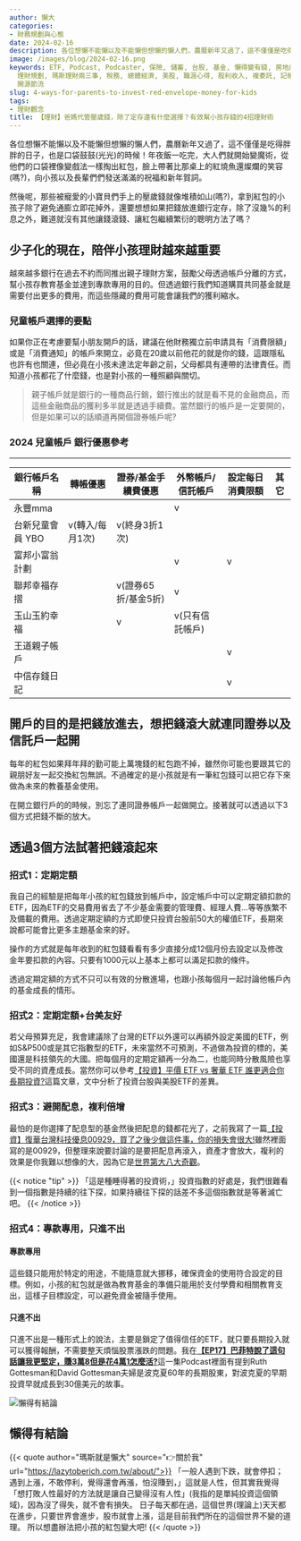 ```yaml
---
author: 懶大
categories:
- 財務規劃與心態
date: 2024-02-16
description: 各位想懶不能懶以及不能懶但想懶的懶人們，農曆新年又過了，這不僅僅是吃得胖胖的日子，也是口袋鼓鼓(光光)的時候！年夜飯一吃完，大人們就開始變魔術，從他們的口袋裡像變戲法一樣掏出紅包，臉上帶著比那桌上的紅燒魚還燦爛的笑容(嗎?)，向小孩以及長輩們們發送滿滿的祝福和新年賀詞。  然後呢，那些被寵愛的小寶貝們手上的壓歲錢就像堆積如山(嗎?)，拿到紅包的小孩子除了避免通膨立即花掉外，還要想想如果把錢放進銀行
image: /images/blog/2024-02-16.png
keywords: ETF, Podcast, Podcaster, 保險, 儲蓄, 台股, 基金, 懶得變有錢, 房地產, 投資, 投資理財, 支出, 收入, 理財,
  理財規劃, 瑪斯理財兩三事, 稅務, 總體經濟, 美股, 職涯心得, 股利收入, 複委託, 記帳, 閱讀心得, 財務規劃, 財商, 貸款, 資產配置, 退休規劃,
  開源節流
slug: 4-ways-for-parents-to-invest-red-envelope-money-for-kids
tags:
- 理財觀念
title: 【理財】爸媽代管壓歲錢，除了定存還有什麼選擇？有效幫小孩存錢的4招理財術
---
```

各位想懶不能懶以及不能懶但想懶的懶人們，農曆新年又過了，這不僅僅是吃得胖胖的日子，也是口袋鼓鼓(光光)的時候！年夜飯一吃完，大人們就開始變魔術，從他們的口袋裡像變戲法一樣掏出紅包，臉上帶著比那桌上的紅燒魚還燦爛的笑容(嗎?)，向小孩以及長輩們們發送滿滿的祝福和新年賀詞。

然後呢，那些被寵愛的小寶貝們手上的壓歲錢就像堆積如山(嗎?)，拿到紅包的小孩子除了避免通膨立即花掉外，還要想想如果把錢放進銀行定存，除了沒幾%的利息之外，難道就沒有其他讓錢滾錢、讓紅包繼續繁衍的聰明方法了嗎？

## 少子化的現在，陪伴小孩理財越來越重要

越來越多銀行在過去不約而同推出親子理財方案，鼓勵父母透過帳戶分離的方式，幫小孩存教育基金並達到專款專用的目的。但透過銀行我們知道購買共同基金就是需要付出更多的費用，而這些隱藏的費用可能會讓我們的獲利縮水。

### 兒童帳戶選擇的要點

如果你正在考慮要幫小朋友開戶的話，建議在他財務獨立前申請具有「消費限額」或是「消費通知」的帳戶來開立，必竟在20歲以前他花的就是你的錢，這跟隱私也許有也關連，但必竟在小孩未達法定年齡之前，父母都具有連帶的法律責任。而知道小孩都花了什麼錢，也是對小孩的一種照顧與關切。

> 親子帳戶就是銀行的一種商品行銷，銀行推出的就是看不見的金融商品，而這些金融商品的獲利多半就是透過手續費。當然銀行的帳戶是一定要開的，但是如果可以的話順道再開個證券帳戶呢?
> 

### 2024 兒童帳戶 銀行優惠參考

---

| 銀行帳戶名稱 | 轉帳優惠 | 證券/基金手續費優惠 | 外幣帳戶/信託帳戶 | 設定每日消費限額 | 其它 |
| --- | --- | --- | --- | --- | --- |
| 永豐mma |  |  | v |  |  |
| 台新兒童會員 YBO | v(轉入/每月1次) | v(終身3折1次) |  |  |  |
| 富邦小富翁計劃 |  |  | v | v |  |
| 聯邦幸福存摺 |  | v(證券65折/基金5折) | v |  |  |
| 玉山玉約幸福 |  | v | v(只有信託帳戶) |  |  |
| 王道親子帳戶 |  |  |  | v |  |
| 中信存錢日記 |  |  |  | v |  |

## 開戶的目的是把錢放進去，想把錢滾大就連同證券以及信託戶一起開

每年的紅包如果拜年拜的勤可能上萬塊錢的紅包跑不掉，雖然你可能也要跟其它的親朋好友一起交換紅包無誤。不過確定的是小孩就是有一筆紅包錢可以把它存下來做為未來的教養基金使用。

在開立銀行戶的的時候，別忘了連同證券帳戶一起做開立。接著就可以透過以下3個方式把錢不斷的放大。

## 透過3個方法試著把錢滾起來

### 招式1：定期定額

我自己的經驗是把每年小孩的紅包錢放到帳戶中，設定帳戶中可以定期定額扣款的ETF，因為ETF的交易費用省去了不少基金需要的管理費、經理人費…等等族繁不及備載的費用。透過定期定額的方式即使只投資台股前50大的權值ETF，長期來說都可能會比更多主題基金來的好。

操作的方式就是每年收到的紅包錢看看有多少直接分成12個月份去設定以及修改金年要扣款的內容。只要有1000元以上基本上都可以滿足扣款的條件。

透過定期定額的方式不只可以有效的分散進場，也跟小孩每個月一起討論他帳戶內的基金成長的情形。

### 招式2：定期定額+台美友好

若父母預算充足，我會建議除了台灣的ETF以外還可以再額外設定美國的ETF，例如S&P500或是其它指數型的ETF，未來當然不可預測，不過做為投資的標的，美國還是科技領先的大國。把每個月的定期定額再一分為二，也能同時分散風險也享受不同的資產成長。當然你可以參考[【投資】平價 ETF vs 奢華 ETF 誰更適合你長期投資?](https://lazytoberich.com.tw/blog/investing-affordable-vs-luxury-etf-comparison/)這篇文章，文中分析了投資台股與美股ETF的差異。

### 招式3：避開配息，複利倍增

最怕的是你選擇了配息型的基金然後把配息的錢都花光了，之前我寫了一篇[【投資】復華台灣科技優息00929，買了之後少做這件事，你的損失會很大!](https://lazytoberich.com.tw/blog/investment-fuhua-taiwan-technology-bond-00929-if-you-fail-to-do-this-after-buying-it-your-losses-will-be-significant/)雖然裡面寫的是00929，但整理來說要討論的是要把配息再滾入，資產才會放大，複利的效果是你我難以想像的大，因為它是[世界第大八大奇觀](https://www.storm.mg/article/2623229)。

{{< notice "tip" >}}
「這是種睡得著的投資術，」投資指數的好處是，我們很難看到一個指數是持續的往下探，如果持續往下探的話差不多這個指數就是等著滅亡吧。
{{< /notice >}}

### 招式4：專款專用，只進不出

#### 專款專用

這些錢只能用於特定的用途，不能隨意就大挪移，確保資金的使用符合設定的目標。例如，小孩的紅包就是做為教育基金的準備只能用於支付學費和相關教育支出，這樣子目標設定，可以避免資金被隨手使用。

#### 只進不出

只進不出是一種形式上的說法，主要是鎖定了值得信任的ETF，就只要長期投入就可以獲得報酬，不需要整天煩惱股票漲跌的問題。我在[**【EP17】巴菲特說了這句話讓我更堅定，賺3萬8但是花4萬1怎麼活?**](https://lazytoberich.com.tw/blog/ep17-buffett-s-words-made-me-more-determined-earning-38-000-but-spending-41-000-how-to-live/)這一集Podcast裡面有提到Ruth Gottesman和David Gottesman夫婦是波克夏60年的長期股東，對波克夏的早期投資早就成長到30億美元的故事。

![懶得有結論](/images/blog/lazytobeconclude.svg)
## 懶得有結論

{{< quote author="瑪斯就是懶大" source="👉關於我" url="https://lazytoberich.com.tw/about/">}}
「一般人遇到下跌，就會停扣；遇到上漲，不敢停利，覺得還會再漲，怕沒賺到，」這就是人性，但其實我覺得「想打敗人性最好的方法就是讓自己變得沒有人性」(我指的是單純投資這個領域)，因為沒了得失，就不會有損失。
日子每天都在過，這個世界(理論上)天天都在進步，只要世界會進步，股市就會上漲，這是目前我們所在的這個世界不變的道理。
所以想盡辦法把小孩的紅包變大吧!
{{< /quote >}}